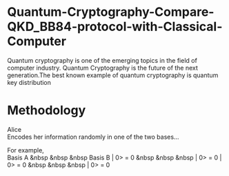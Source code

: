 # Quantum-Cryptography-Compare-QKD_BB84-protocol-with-Classical-Computer

Quantum cryptography is one of the emerging topics in the field of computer industry. Quantum Cryptography is the future of the next generation.The best known example of quantum cryptography is quantum key distribution 

<h1>Methodology</h1>

Alice <br>
        Encodes her information randomly in one of the two bases…
   

For example,<br>
     Basis A  &nbsp &nbsp &nbsp  Basis B
     | 0> = 0 &nbsp &nbsp &nbsp  | 0> = 0
     | 0> = 0 &nbsp &nbsp &nbsp  | 0> = 0
